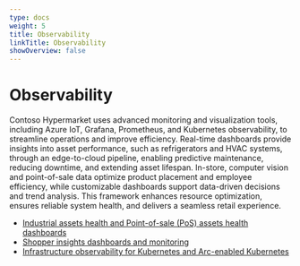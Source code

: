 ```yaml
---
type: docs
weight: 5
title: Observability
linkTitle: Observability
showOverview: false
---
```


# Observability

Contoso Hypermarket uses advanced monitoring and visualization tools, including Azure IoT, Grafana, Prometheus, and Kubernetes observability, to streamline operations and improve efficiency. Real-time dashboards provide insights into asset performance, such as refrigerators and HVAC systems, through an edge-to-cloud pipeline, enabling predictive maintenance, reducing downtime, and extending asset lifespan. In-store, computer vision and point-of-sale data optimize product placement and employee efficiency, while customizable dashboards support data-driven decisions and trend analysis. This framework enhances resource optimization, ensures reliable system health, and delivers a seamless retail experience.

- [Industrial assets health and Point-of-sale (PoS) assets health dashboards](assets/_index.md)
- [Shopper insights dashboards and monitoring](shopper_insights/_index.md)
- [Infrastructure observability for Kubernetes and Arc-enabled Kubernetes](infrastructure/_index.md)